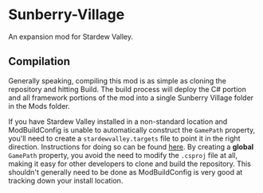 # Sunberry-Village
An expansion mod for Stardew Valley. 

## Compilation
Generally speaking, compiling this mod is as simple as cloning the repository and hitting Build. The build process will deploy the C# portion and all framework portions of the mod into a single Sunberry Village folder in the Mods folder.

If you have Stardew Valley installed in a non-standard location and ModBuildConfig is unable to automatically construct the `GamePath` property, you'll need to create a `stardewvalley.targets` file to point it in the right direction. Instructions for doing so can be found [here](https://github.com/Pathoschild/SMAPI/blob/develop/docs/technical/mod-package.md#how-to-set-options). By creating a **global** `GamePath` property, you avoid the need to modify the `.csproj` file at all, making it easy for other developers to clone and build the repository. This shouldn't generally need to be done as ModBuildConfig is very good at tracking down your install location.
